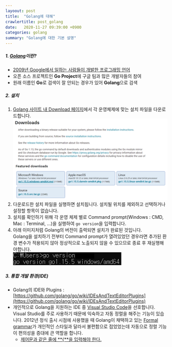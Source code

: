 ```yaml
---
layoout: post
title:  "Golang에 대해"
crawlertitle: post_golang
date:   2020-11-27 09:39:00 +0900
categories: golang
summary: "Golang에 대한 기본 설명"
--- 
```

##### 1. [Golang](https://golang.org)이란?  
- [2009년 Google에서 일하는 사람들이 개발한 프로그래밍 언어](https://opensource.googleblog.com/2009/11/hey-ho-lets-go.html)  
- 오픈 소스 프로젝트인 **Go Project**에 구글 팀과 많은 개발자들의 참여  
- 원래 이름인 **Go**로 검색이 잘 안되는 경우가 있어 **Golang**으로 검색  

##### 2. 설치
1. [Golang 사이트 내 Download 페이지](https://golang.org/dl)에서 각 운영체제에 맞는 설치 파일을 다운로드합니다.  
![Golang Download Page](/assets/images/post_golang/post_golang_0_dl_page.png)  
2. 다운로드한 설치 파일을 실행하면 설치됩니다. 설치될 위치를 제외하고 선택하거나 설정할 항목이 없습니다.  
3. 설치를 확인하기 위해 각 운영 체제 별로 Command prompt(Windows : CMD, Mac : Terminal, ...)을 실행하여 ``go version``을 입력합니다.
4. 아래 이미지처럼 Golang의 버전이 출력되면 설치가 완료된 것입니다.  
Golang을 설치하기 전부터 Command prompt가 열려있었던 경우라면 추가된 환경 변수가 적용되지 않아 정상적으로 노출되지 않을 수 있으므로 종료 후 재실행해야합니다.   
![Golang Version in prompt](/assets/images/post_golang/post_golang_0_version_prompt.png)  

##### 3. 통합 개발 환경(IDE)
- Golang의 IDE와 Plugins : [https://github.com/golang/go/wiki/IDEsAndTextEditorPlugins](https://github.com/golang/go/wiki/IDEsAndTextEditorPlugins)
- 개인적으로 Golang을 지원하는 IDE 중 [Visual Studio Code](https://code.visualstudio.com)을 선호합니다.  
Visual Studio를 주로 사용하기 때문에 익숙하고 자동 정렬을 해주는 기능이 있습니다. 2012년 정식 출시 시점에 사용했을 때 Golang이 채택하고 있는 [Formal grammar](https://golang.org/doc/effective_go.html)가 개인적인 스타일과 달라서 불편함으로 접었었는데 자동으로 정렬 기능이 편의성을 증대에 큰 역할을 합니다.
    - [제어문과 같은 줄에 **{**을 입력해야 한다.](https://golang.org/doc/effective_go.html#semicolons)  